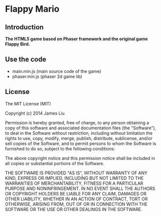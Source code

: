 Flappy Mario
======

Introduction
------

**The HTML5 game based on Phaser framework and the original game Flappy Bird.**

Use the code
------

- main.min.js (main source code of the game)
- phaser.min.js (phaser 2d game lib)

License
------

The MIT License (MIT)

Copyright (c) 2014 James Liu

Permission is hereby granted, free of charge, to any person obtaining a copy of
this software and associated documentation files (the "Software"), to deal in
the Software without restriction, including without limitation the rights to
use, copy, modify, merge, publish, distribute, sublicense, and/or sell copies of
the Software, and to permit persons to whom the Software is furnished to do so,
subject to the following conditions:

The above copyright notice and this permission notice shall be included in all
copies or substantial portions of the Software.

THE SOFTWARE IS PROVIDED "AS IS", WITHOUT WARRANTY OF ANY KIND, EXPRESS OR
IMPLIED, INCLUDING BUT NOT LIMITED TO THE WARRANTIES OF MERCHANTABILITY, FITNESS
FOR A PARTICULAR PURPOSE AND NONINFRINGEMENT. IN NO EVENT SHALL THE AUTHORS OR
COPYRIGHT HOLDERS BE LIABLE FOR ANY CLAIM, DAMAGES OR OTHER LIABILITY, WHETHER
IN AN ACTION OF CONTRACT, TORT OR OTHERWISE, ARISING FROM, OUT OF OR IN
CONNECTION WITH THE SOFTWARE OR THE USE OR OTHER DEALINGS IN THE SOFTWARE.
